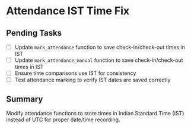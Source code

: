 # Attendance IST Time Fix

## Pending Tasks
- [ ] Update `mark_attendance` function to save check-in/check-out times in IST
- [ ] Update `mark_attendance_manual` function to save check-in/check-out times in IST
- [ ] Ensure time comparisons use IST for consistency
- [ ] Test attendance marking to verify IST dates are saved correctly

## Summary
Modify attendance functions to store times in Indian Standard Time (IST) instead of UTC for proper date/time recording.
